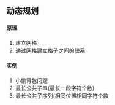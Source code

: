 ## 动态规划

#### 原理

1. 建立网格
2. 通过网格建立格子之间的联系

#### 实例

1. 小偷背包问题
2. 最长公共子串(最长一段字符个数)
3. 最长公共子序列(相同位置相同字符个数